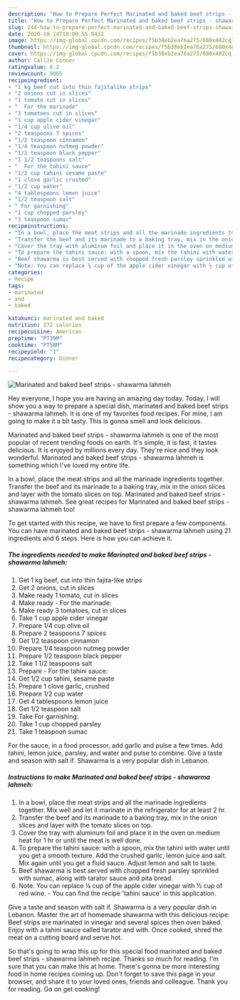 ```yaml
---
description: "How to Prepare Perfect Marinated and baked beef strips - shawarma lahmeh"
title: "How to Prepare Perfect Marinated and baked beef strips - shawarma lahmeh"
slug: 244-how-to-prepare-perfect-marinated-and-baked-beef-strips-shawarma-lahmeh
date: 2020-10-14T18:00:55.943Z
image: https://img-global.cpcdn.com/recipes/f5b38eb2ea76a275/680x482cq70/marinated-and-baked-beef-strips-shawarma-lahmeh-recipe-main-photo.jpg
thumbnail: https://img-global.cpcdn.com/recipes/f5b38eb2ea76a275/680x482cq70/marinated-and-baked-beef-strips-shawarma-lahmeh-recipe-main-photo.jpg
cover: https://img-global.cpcdn.com/recipes/f5b38eb2ea76a275/680x482cq70/marinated-and-baked-beef-strips-shawarma-lahmeh-recipe-main-photo.jpg
author: Callie Conner
ratingvalue: 4.2
reviewcount: 9065
recipeingredient:
- "1 kg beef cut into thin fajitalike strips"
- "2 onions cut in slices"
- "1 tomato cut in slices"
- "  For the marinade"
- "3 tomatoes cut in slices"
- "1 cup apple cider vinegar"
- "1/4 cup olive oil"
- "2 teaspoons 7 spices"
- "1/2 teaspoon cinnamon"
- "1/4 teaspoon nutmeg powder"
- "1/2 teaspoon black pepper"
- "1 1/2 teaspoons salt"
- "  For the tahini sauce"
- "1/2 cup tahini sesame paste"
- "1 clove garlic crushed"
- "1/2 cup water"
- "4 tablespoons lemon juice"
- "1/2 teaspoon salt"
- " For garnishing"
- "1 cup chopped parsley"
- "1 teaspoon sumac"
recipeinstructions:
- "In a bowl, place the meat strips and all the marinade ingredients together. Mix well and let it marinate in the refrigerator for at least 2 hr."
- "Transfer the beef and its marinade to a baking tray, mix in the onion slices and layer with the tomato slices on top."
- "Cover the tray with aluminum foil and place it in the oven on medium heat for 1 hr or until the meat is well done."
- "To prepare the tahini sauce: with a spoon, mix the tahini with water until you get a smooth texture. Add the crushed garlic, lemon juice and salt. Mix again until you get a fluid sauce. Adjust lemon and salt to taste."
- "Beef shawarma is best served with chopped fresh parsley sprinkled with sumac, along with tarator sauce and pita bread."
- "Note: You can replace ¼ cup of the apple cider vinegar with ½ cup of red wine. You can find the recipe &#39;tahini sauce&#39; in this application."
categories:
- Recipe
tags:
- marinated
- and
- baked

katakunci: marinated and baked 
nutrition: 272 calories
recipecuisine: American
preptime: "PT39M"
cooktime: "PT58M"
recipeyield: "1"
recipecategory: Dinner

---
```



![Marinated and baked beef strips - shawarma lahmeh](https://img-global.cpcdn.com/recipes/f5b38eb2ea76a275/680x482cq70/marinated-and-baked-beef-strips-shawarma-lahmeh-recipe-main-photo.jpg)

Hey everyone, I hope you are having an amazing day today. Today, I will show you a way to prepare a special dish, marinated and baked beef strips - shawarma lahmeh. It is one of my favorites food recipes. For mine, I am going to make it a bit tasty. This is gonna smell and look delicious.

Marinated and baked beef strips - shawarma lahmeh is one of the most popular of recent trending foods on earth. It's simple, it is fast, it tastes delicious. It is enjoyed by millions every day. They're nice and they look wonderful. Marinated and baked beef strips - shawarma lahmeh is something which I've loved my entire life.

In a bowl, place the meat strips and all the marinade ingredients together. Transfer the beef and its marinade to a baking tray, mix in the onion slices and layer with the tomato slices on top. Marinated and baked beef strips - shawarma lahmeh. See great recipes for Marinated and baked beef strips - shawarma lahmeh too!


To get started with this recipe, we have to first prepare a few components. You can have marinated and baked beef strips - shawarma lahmeh using 21 ingredients and 6 steps. Here is how you can achieve it.

<!--inarticleads1-->

##### The ingredients needed to make Marinated and baked beef strips - shawarma lahmeh:

1. Get 1 kg beef, cut into thin fajita-like strips
1. Get 2 onions, cut in slices
1. Make ready 1 tomato, cut in slices
1. Make ready  - For the marinade:
1. Make ready 3 tomatoes, cut in slices
1. Take 1 cup apple cider vinegar
1. Prepare 1/4 cup olive oil
1. Prepare 2 teaspoons 7 spices
1. Get 1/2 teaspoon cinnamon
1. Prepare 1/4 teaspoon nutmeg powder
1. Prepare 1/2 teaspoon black pepper
1. Take 1 1/2 teaspoons salt
1. Prepare  - For the tahini sauce:
1. Get 1/2 cup tahini, sesame paste
1. Prepare 1 clove garlic, crushed
1. Prepare 1/2 cup water
1. Get 4 tablespoons lemon juice
1. Get 1/2 teaspoon salt
1. Take  For garnishing:
1. Take 1 cup chopped parsley
1. Take 1 teaspoon sumac


For the sauce, in a food processor, add garlic and pulse a few times. Add tahini, lemon juice, parsley, and water and pulse to combine. Give a taste and season with salt if. Shawarma is a very popular dish in Lebanon. 

<!--inarticleads2-->

##### Instructions to make Marinated and baked beef strips - shawarma lahmeh:

1. In a bowl, place the meat strips and all the marinade ingredients together. Mix well and let it marinate in the refrigerator for at least 2 hr.
1. Transfer the beef and its marinade to a baking tray, mix in the onion slices and layer with the tomato slices on top.
1. Cover the tray with aluminum foil and place it in the oven on medium heat for 1 hr or until the meat is well done.
1. To prepare the tahini sauce: with a spoon, mix the tahini with water until you get a smooth texture. Add the crushed garlic, lemon juice and salt. Mix again until you get a fluid sauce. Adjust lemon and salt to taste.
1. Beef shawarma is best served with chopped fresh parsley sprinkled with sumac, along with tarator sauce and pita bread.
1. Note: You can replace ¼ cup of the apple cider vinegar with ½ cup of red wine. - You can find the recipe &#39;tahini sauce&#39; in this application.


Give a taste and season with salt if. Shawarma is a very popular dish in Lebanon. Master the art of homemade shawarma with this delicious recipe: Beef strips are marinated in vinegar and several spices then oven baked. Enjoy with a tahini sauce called tarator and with. Once cooked, shred the meat on a cutting board and serve hot. 

So that's going to wrap this up for this special food marinated and baked beef strips - shawarma lahmeh recipe. Thanks so much for reading. I'm sure that you can make this at home. There's gonna be more interesting food in home recipes coming up. Don't forget to save this page in your browser, and share it to your loved ones, friends and colleague. Thank you for reading. Go on get cooking!
